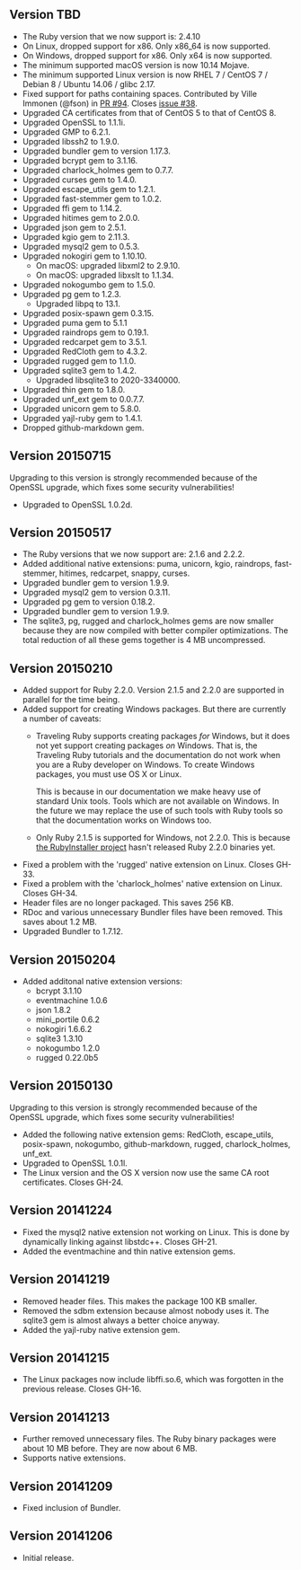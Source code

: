 ## Version TBD

 * The Ruby version that we now support is: 2.4.10
 * On Linux, dropped support for x86. Only x86\_64 is now supported.
 * On Windows, dropped support for x86. Only x64 is now supported.
 * The minimum supported macOS version is now 10.14 Mojave.
 * The minimum supported Linux version is now RHEL 7 / CentOS 7 / Debian 8 / Ubuntu 14.06 / glibc 2.17.
 * Fixed support for paths containing spaces. Contributed by Ville Immonen (@fson) in [PR #94](https://github.com/phusion/traveling-ruby/pull/94). Closes [issue #38](https://github.com/phusion/traveling-ruby/issues/38).
 * Upgraded CA certificates from that of CentOS 5 to that of CentOS 8.
 * Upgraded OpenSSL to 1.1.1i.
 * Upgraded GMP to 6.2.1.
 * Upgraded libssh2 to 1.9.0.
 * Upgraded bundler gem to version 1.17.3.
 * Upgraded bcrypt gem to 3.1.16.
 * Upgraded charlock\_holmes gem to 0.7.7.
 * Upgraded curses gem to 1.4.0.
 * Upgraded escape\_utils gem to 1.2.1.
 * Upgraded fast-stemmer gem to 1.0.2.
 * Upgraded ffi gem to 1.14.2.
 * Upgraded hitimes gem to 2.0.0.
 * Upgraded json gem to 2.5.1.
 * Upgraded kgio gem to 2.11.3.
 * Upgraded mysql2 gem to 0.5.3.
 * Upgraded nokogiri gem to 1.10.10.
    - On macOS: upgraded libxml2 to 2.9.10.
    - On macOS: upgraded libxslt to 1.1.34.
 * Upgraded nokogumbo gem to 1.5.0.
 * Upgraded pg gem to 1.2.3.
    - Upgraded libpq to 13.1.
 * Upgraded posix-spawn gem 0.3.15.
 * Upgraded puma gem to 5.1.1
 * Upgraded raindrops gem to 0.19.1.
 * Upgraded redcarpet gem to 3.5.1.
 * Upgraded RedCloth gem to 4.3.2.
 * Upgraded rugged gem to 1.1.0.
 * Upgraded sqlite3 gem to 1.4.2.
    - Upgraded libsqlite3 to 2020-3340000.
 * Upgraded thin gem to 1.8.0.
 * Upgraded unf\_ext gem to 0.0.7.7.
 * Upgraded unicorn gem to 5.8.0.
 * Upgraded yajl-ruby gem to 1.4.1.
 * Dropped github-markdown gem.

## Version 20150715

Upgrading to this version is strongly recommended because of the OpenSSL upgrade, which fixes some security vulnerabilities!

 * Upgraded to OpenSSL 1.0.2d.

## Version 20150517

 * The Ruby versions that we now support are: 2.1.6 and 2.2.2.
 * Added additional native extensions: puma, unicorn, kgio, raindrops, fast-stemmer, hitimes, redcarpet, snappy, curses.
 * Upgraded bundler gem to version 1.9.9.
 * Upgraded mysql2 gem to version 0.3.11.
 * Upgraded pg gem to version 0.18.2.
 * Upgraded bundler gem to version 1.9.9.
 * The sqlite3, pg, rugged and charlock_holmes gems are now smaller because they are now compiled with better compiler optimizations. The total reduction of all these gems together is 4 MB uncompressed.

## Version 20150210

 * Added support for Ruby 2.2.0. Version 2.1.5 and 2.2.0 are supported in parallel for the time being.
 * Added support for creating Windows packages. But there are currently a number of caveats:
   - Traveling Ruby supports creating packages *for* Windows, but it does not yet support creating packages *on* Windows. That is, the Traveling Ruby tutorials and the documentation do not work when you are a Ruby developer on Windows. To create Windows packages, you must use OS X or Linux.

     This is because in our documentation we make heavy use of standard Unix tools. Tools which are not available on Windows. In the future we may replace the use of such tools with Ruby tools so that the documentation works on Windows too.
   - Only Ruby 2.1.5 is supported for Windows, not 2.2.0. This is because [the RubyInstaller project](http://rubyinstaller.org/) hasn't released Ruby 2.2.0 binaries yet.
 * Fixed a problem with the 'rugged' native extension on Linux. Closes GH-33.
 * Fixed a problem with the 'charlock_holmes' native extension on Linux. Closes GH-34.
 * Header files are no longer packaged. This saves 256 KB.
 * RDoc and various unnecessary Bundler files have been removed. This saves about 1.2 MB.
 * Upgraded Bundler to 1.7.12.

## Version 20150204

 * Added additonal native extension versions:
   - bcrypt 3.1.10
   - eventmachine 1.0.6
   - json 1.8.2
   - mini_portile 0.6.2
   - nokogiri 1.6.6.2
   - sqlite3 1.3.10
   - nokogumbo 1.2.0
   - rugged 0.22.0b5

## Version 20150130

Upgrading to this version is strongly recommended because of the OpenSSL upgrade, which fixes some security vulnerabilities!

 * Added the following native extension gems: RedCloth, escape_utils, posix-spawn, nokogumbo, github-markdown, rugged, charlock_holmes, unf_ext.
 * Upgraded to OpenSSL 1.0.1l.
 * The Linux version and the OS X version now use the same CA root certificates. Closes GH-24.

## Version 20141224

 * Fixed the mysql2 native extension not working on Linux. This is done by dynamically linking against libstdc++. Closes GH-21.
 * Added the eventmachine and thin native extension gems.

## Version 20141219

 * Removed header files. This makes the package 100 KB smaller.
 * Removed the sdbm extension because almost nobody uses it. The sqlite3 gem is almost always a better choice anyway.
 * Added the yajl-ruby native extension gem.

## Version 20141215

 * The Linux packages now include libffi.so.6, which was forgotten in the previous release. Closes GH-16.

## Version 20141213

 * Further removed unnecessary files. The Ruby binary packages were about 10 MB before. They are now about 6 MB.
 * Supports native extensions.

## Version 20141209

 * Fixed inclusion of Bundler.

## Version 20141206

 * Initial release.
